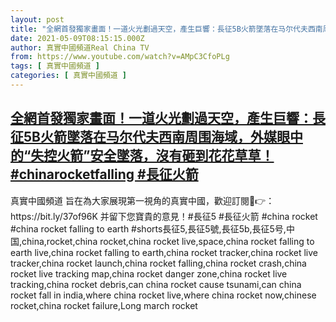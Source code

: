 ```yaml
---
layout: post
title: "全網首發獨家畫面！一道火光劃過天空，產生巨響：長征5B火箭墜落在马尔代夫西南周围海域，外媒眼中的“失控火箭”安全墜落，沒有砸到花花草草！#chinarocketfalling #長征火箭"
date: 2021-05-09T08:15:15.000Z
author: 真實中國頻道Real China TV
from: https://www.youtube.com/watch?v=AMpC3CfoPLg
tags: [ 真實中國頻道 ]
categories: [ 真實中國頻道 ]
---
```

<!--1620548115000-->
[全網首發獨家畫面！一道火光劃過天空，產生巨響：長征5B火箭墜落在马尔代夫西南周围海域，外媒眼中的“失控火箭”安全墜落，沒有砸到花花草草！#chinarocketfalling #長征火箭](https://www.youtube.com/watch?v=AMpC3CfoPLg)
------

<div>
真實中國頻道 旨在為大家展現第一視角的真實中國，歡迎訂閱💖👉：https://bit.ly/37of96K  并留下您寶貴的意見！#長征5 #長征火箭 #china rocket #china rocket falling to earth #shorts長征5,長征5號,長征5b,長征5号,中国,china,rocket,china rocket,china rocket live,space,china rocket falling to earth live,china rocket falling to earth,china rocket tracker,china rocket live tracker,china rocket launch,china rocket falling,china rocket crash,china rocket live tracking map,china rocket danger zone,china rocket live tracking,china rocket debris,can china rocket cause tsunami,can china rocket fall in india,where china rocket live,where china rocket now,chinese rocket,china rocket failure,Long march rocket
</div>

